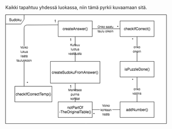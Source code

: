 Kaikki tapahtuu yhdessä luokassa, niin tämä pyrkii kuvaamaan sitä.

![](https://github.com/SamiP7/ot-harjoitustyo/blob/master/dokumentaatio/kuvat/kaavio.png)
